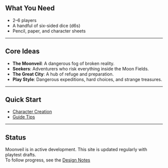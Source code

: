 ## What You Need

- 2–6 players
- A handful of six-sided dice (d6s)
- Pencil, paper, and character sheets

---

## Core Ideas

- **The Moonveil**: A dangerous fog of broken reality.
- **Seekers**: Adventurers who risk everything inside the Moon Fields.
- **The Great City**: A hub of refuge and preparation.
- **Play Style**: Dangerous expeditions, hard choices, and strange treasures.

---

## Quick Start

- [Character Creation](./players/character-creation)
- [Guide Tips](./guides/guide)

---

## Status

Moonveil is in active development. This site is updated regularly with playtest drafts.  
To follow progress, see the [Design Notes](../design-notes)
